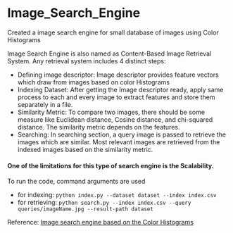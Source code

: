 # Image_Search_Engine
Created a image search engine  for small database of images using Color Histograms

Image Search Engine is also named as Content-Based Image Retrieval System. Any retrieval system includes 4 distinct steps:
* Defining image descriptor: Image descriptor provides feature vectors which draw from images based on color Histograms
* Indexing Dataset: After getting the Image descriptor ready, apply same process to each and every image to extract features and store them separately in a file.
* Similarity Metric: To compare two images, there should be some measure like Euclidean distance, Cosine distance, and chi-squared distance. The similarity metric depends on the features.
* Searching: In searching section, a query image is passed to retrieve the images which are similar. Most relevant images are retrieved from the indexed images based on the similarity metric.

#### One of the limitations for this type of search engine is the Scalability.

To run the code, command arguments are used
- for indexing: `python index.py --dataset dataset --index index.csv`
- for retrieving: `python search.py --index index.csv --query queries/imageName.jpg --result-path dataset`

Reference: [Image search engine based on the Color Histograms](https://www.pyimagesearch.com/2014/12/01/complete-guide-building-image-search-engine-python-opencv/)








